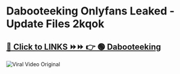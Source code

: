 
 # Dabooteeking Onlyfans Leaked - Update Files 2kqok

## <h2><a href="https://clipsfans.com/Dabooteeking&ref=git">🔗 Click to LINKS ⏩⏩ 👉 🟢 Dabooteeking </a></h2>

<a href="https://clipsfans.com/Dabooteeking&ref=git" rel="nofollow" data-target="animated-image.originalLink"><img src="https://i.ibb.co.com/xMMVF88/686577567.gif" alt="Viral Video Original" style="max-width: 100%; display: inline-block;" data-target="animated-image.originalImage"></a>

